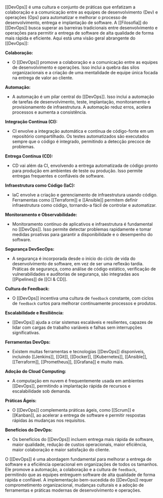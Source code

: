 [[DevOps]] é uma cultura e conjunto de práticas que enfatizam a colaboração e a comunicação entre as equipes de desenvolvimento (Dev) e operações (Ops) para automatizar e melhorar o processo de desenvolvimento, entrega e implantação de software. A [[Filosofia]] do [[DevOps]] busca superar as barreiras tradicionais entre desenvolvimento e operações para permitir a entrega de software de alta qualidade de forma mais rápida e eficiente. Aqui está uma visão geral abrangente do [[DevOps]]:

**Colaboração:**

- O [[DevOps]] promove a colaboração e a comunicação entre as equipes de desenvolvimento e operações. Isso inclui a quebra das silos organizacionais e a criação de uma mentalidade de equipe única focada na entrega de valor ao cliente.

**Automação:**

- A automação é um pilar central do [[DevOps]]. Isso inclui a automação de tarefas de desenvolvimento, teste, implantação, monitoramento e provisionamento de infraestrutura. A automação reduz erros, acelera processos e aumenta a consistência.

**Integração Contínua (CI):**

- CI envolve a integração automática e contínua de código-fonte em um repositório compartilhado. Os testes automatizados são executados sempre que o código é integrado, permitindo a detecção precoce de problemas.

**Entrega Contínua (CD):**

- CD vai além da CI, envolvendo a entrega automatizada de código pronto para produção em ambientes de teste ou produção. Isso permite entregas frequentes e confiáveis de software.

**Infraestrutura como Código (IaC):**

- IaC envolve a criação e gerenciamento de infraestrutura usando código. Ferramentas como [[Terraform]] e [[Ansible]] permitem definir infraestrutura como código, tornando-a fácil de controlar e automatizar.

**Monitoramento e Observabilidade:**

- Monitoramento contínuo de aplicativos e infraestrutura é fundamental no [[DevOps]]. Isso permite detectar problemas rapidamente e tomar medidas proativas para garantir a disponibilidade e o desempenho do software.

**Segurança DevSecOps:**

- A segurança é incorporada desde o início do ciclo de vida do desenvolvimento de software, em vez de ser uma reflexão tardia. Práticas de segurança, como análise de código estático, verificação de vulnerabilidades e auditorias de segurança, são integradas aos [[Pipelines]] de [[CI & CD]].

**Cultura de Feedback:**

- O [[DevOps]] incentiva uma cultura de `feedback` constante, com ciclos de `feedback` curtos para melhorar continuamente processos e produtos.

**Escalabilidade e Resiliência:**

- [[DevOps]] ajuda a criar sistemas escaláveis e resilientes, capazes de lidar com cargas de trabalho variáveis e falhas sem interrupções significativas.

**Ferramentas DevOps:**

 - Existem muitas ferramentas e tecnologias [[DevOps]] disponíveis, incluindo [[Jenkins]], [[Git]], [[Docker]], [[Kubernetes]], [[Ansible]], [[Terraform]], [[Prometheus]], [[Grafana]] e muito mais.

**Adoção do Cloud Computing:**

 - A computação em nuvem é frequentemente usada em ambientes [[DevOps]], permitindo a implantação rápida de recursos e escalabilidade sob demanda.

**Práticas Ágeis:**

 - O [[DevOps]] complementa práticas ágeis, como [[Scrum]] e [[Kanban]], ao acelerar a entrega de software e permitir respostas rápidas às mudanças nos requisitos.

**Benefícios do DevOps:**

 - Os benefícios do [[DevOps]] incluem entrega mais rápida de software, maior qualidade, redução de custos operacionais, maior eficiência, maior colaboração e maior satisfação do cliente.

O [[DevOps]] é uma abordagem fundamental para melhorar a entrega de software e a eficiência operacional em organizações de todos os tamanhos. Ele promove a automação, a colaboração e a cultura de `feedback`, permitindo que as equipes entreguem software de alta qualidade de forma rápida e confiável. A implementação bem-sucedida do [[DevOps]] requer comprometimento organizacional, mudanças culturais e a adoção de ferramentas e práticas modernas de desenvolvimento e operações.



